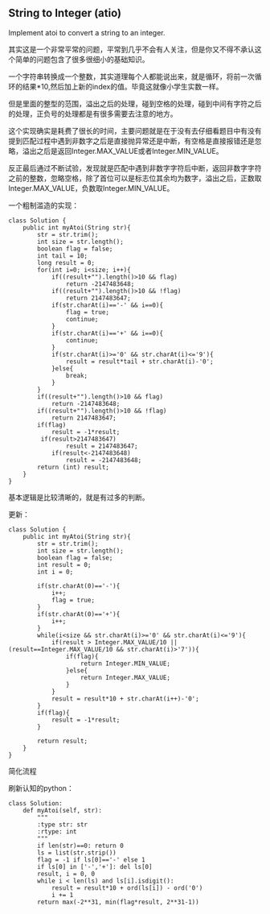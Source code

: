 ## String to Integer (atio)

Implement atoi to convert a string to an integer.

其实这是一个非常平常的问题，平常到几乎不会有人关注，但是你又不得不承认这个简单的问题包含了很多很细小的基础知识。

一个字符串转换成一个整数，其实道理每个人都能说出来，就是循环，将前一次循环的结果*10,然后加上新的index的值。毕竟这就像小学生实数一样。

但是里面的整型的范围，溢出之后的处理，碰到空格的处理，碰到中间有字符之后的处理，正负号的处理都是有很多需要去注意的地方。

这个实现确实是耗费了很长的时间，主要问题就是在于没有去仔细看题目中有没有提到匹配过程中遇到非数字之后是直接抛异常还是中断，有空格是直接报错还是忽略，溢出之后是返回Integer.MAX_VALUE或者Integer.MIN_VALUE。

反正最后通过不断试验，发现就是匹配中遇到非数字字符后中断，返回非数字字符之前的整数，忽略空格，除了首位可以是标志位其余均为数字，溢出之后，正数取Integer.MAX_VALUE，负数取Integer.MIN_VALUE。

一个粗制滥造的实现：

	class Solution {
	    public int myAtoi(String str){
	        str = str.trim();
	        int size = str.length();
	        boolean flag = false;
	        int tail = 10;
	        long result = 0;
	        for(int i=0; i<size; i++){
	            if((result+"").length()>10 && flag)
		            return -2147483648;
		        if((result+"").length()>10 && !flag)
		            return 2147483647;
	            if(str.charAt(i)=='-' && i==0){
	                flag = true;
	                continue; 
	            }
	            if(str.charAt(i)=='+' && i==0){
	                continue; 
	            }
	            if(str.charAt(i)>='0' && str.charAt(i)<='9'){
	                result = result*tail + str.charAt(i)-'0';
	            }else{
	                break;
	            }
	        }
	        if((result+"").length()>10 && flag)
	            return -2147483648;
	        if((result+"").length()>10 && !flag)
	            return 2147483647;
	        if(flag)
	            result = -1*result; 
	         if(result>2147483647)
		        	result = 2147483647;
		        if(result<-2147483648)
		        	result = -2147483648;
	        return (int) result; 
	    }
	}

基本逻辑是比较清晰的，就是有过多的判断。

更新：

	class Solution {
	    public int myAtoi(String str){
	        str = str.trim();
	        int size = str.length();
	        boolean flag = false;
	        int result = 0;
	        int i = 0;
	 
	        if(str.charAt(0)=='-'){
	            i++;
	            flag = true;
	        }
	        if(str.charAt(0)=='+'){
	            i++;
	        }
	        while(i<size && str.charAt(i)>='0' && str.charAt(i)<='9'){
	            if(result > Integer.MAX_VALUE/10 || (result==Integer.MAX_VALUE/10 && str.charAt(i)>'7')){
	                if(flag){
	                    return Integer.MIN_VALUE;
	                }else{
	                    return Integer.MAX_VALUE;
	                }      
	            }
	            result = result*10 + str.charAt(i++)-'0';
	        }
	        if(flag){
	            result = -1*result;
	        }
	             
	        return result; 
	    }
	}

简化流程

刷新认知的python：

	class Solution:
	    def myAtoi(self, str):
	        """
	        :type str: str
	        :rtype: int
	        """
	        if len(str)==0: return 0
	        ls = list(str.strip())
	        flag = -1 if ls[0]=='-' else 1
	        if ls[0] in ['-','+']: del ls[0]
	        result, i = 0, 0
	        while i < len(ls) and ls[i].isdigit():
	            result = result*10 + ord(ls[i]) - ord('0')
	            i += 1
	        return max(-2**31, min(flag*result, 2**31-1))